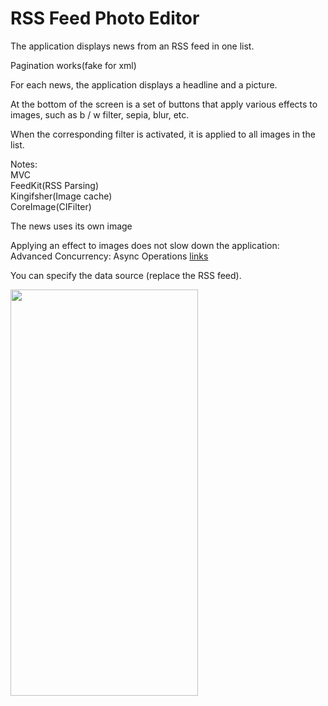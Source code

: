 # RSS Feed Photo Editor

The application displays news from an RSS feed in one list.  

Pagination works(fake for xml)  

For each news, the application displays a headline and a picture.  

At the bottom of the screen is a set of buttons that apply various effects to images, such as b / w filter, sepia, blur, etc.  

When the corresponding filter is activated, it is applied to all images in the list.  

Notes:  
MVC  
FeedKit(RSS Parsing)  
Kingifsher(Image cache)  
CoreImage(CIFilter)  
 
The news uses its own image  

Applying an effect to images does not slow down the application:  
Advanced Concurrency: Async Operations [links](https://uynguyen.github.io/2020/05/16/iOS-Concurrency-Operations/)  

You can specify the data source (replace the RSS feed).


<img src="https://github.com/Vladchere/RSS-Reader/blob/feature/mvc-architecture/RSS%20Reader/Sources/sampleRss2.gif" width="300" height="650" />